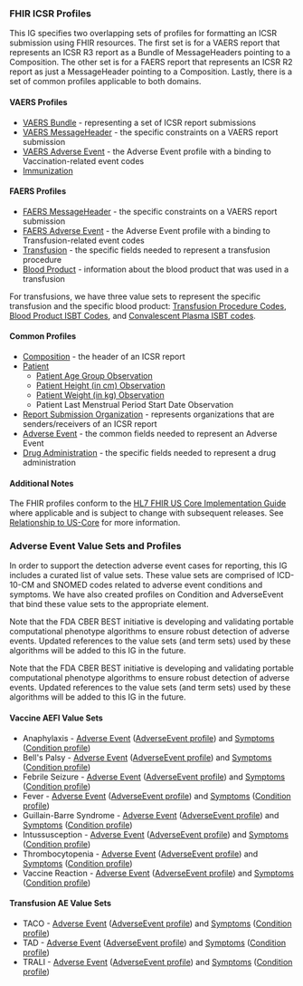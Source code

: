 <h3><a name="Profiles"></a>FHIR ICSR Profiles</h3>
<p>This IG specifies two overlapping sets of profiles for formatting an ICSR submission using FHIR resources.  The first set is for a VAERS report that represents an ICSR R3 report as a Bundle of MessageHeaders pointing to a Composition.  The other set is for a FAERS report that represents an ICSR R2 report as just a MessageHeader pointing to a Composition.  Lastly, there is a set of common profiles applicable to both domains.</p>

<h4>VAERS Profiles</h4>
<ul>
	<li><a href="StructureDefinition-ibm-fda-icsr-vaers-bundle.html">VAERS Bundle</a> - representing a set of ICSR report submissions</li>
	<li><a href="StructureDefinition-ibm-fda-icsr-vaers-messageheader.html">VAERS MessageHeader</a> - the specific constraints on a VAERS report submission</li>
	<li><a href="StructureDefinition-ibm-fda-vaers-adverseevent.html">VAERS Adverse Event</a> - the Adverse Event profile with a binding to Vaccination-related event codes</li>
	<li><a href="StructureDefinition-ibm-fda-icsr-immunization.html">Immunization</a></li>
</ul>

<h4>FAERS Profiles</h4>
<ul>
	<li><a href="StructureDefinition-ibm-fda-icsr-faers-messageheader.html">FAERS MessageHeader</a> - the specific constraints on a VAERS report submission</li>
	<li><a href="StructureDefinition-ibm-fda-faers-adverseevent.html">FAERS Adverse Event</a> - the Adverse Event profile with a binding to Transfusion-related event codes</li>
	<li><a href="StructureDefinition-ibm-fda-icsr-transfusion.html">Transfusion</a> - the specific fields needed to represent a transfusion procedure</li>
	<li><a href="StructureDefinition-ibm-fda-icsr-bloodproduct.html">Blood Product</a> - information about the blood product that was used in a transfusion</li>
</ul>
<p>For transfusions, we have three value sets to represent the specific transfusion and the specific blood product: <a href="ValueSet-TransfusionProcedureCodeVS.html">Transfusion Procedure Codes</a>, <a href="ValueSet-ISBTBloodProductCodeVS.html">Blood Product ISBT Codes</a>, and <a href="ValueSet-ISBTConvalescentPlasmaCodeVS.html">Convalescent Plasma ISBT codes</a>.</p>

<h4>Common Profiles</h4>
<ul>
	<li><a href="StructureDefinition-ibm-fda-icsr-composition.html">Composition</a> - the header of an ICSR report</li>
	<li><a href="StructureDefinition-ibm-fda-icsr-patient.html">Patient</a>
		<ul>
			<li><a href="StructureDefinition-ibm-fda-icsr-patientagegroup.html">Patient Age Group Observation</a></li>
			<li><a href="StructureDefinition-ibm-fda-icsr-patientheight.html">Patient Height (in cm) Observation</a></li>
			<li><a href="StructureDefinition-ibm-fda-icsr-patientweight.html">Patient Weight (in kg) Observation</a></li>
			<li><a herf="StructureDefinition-ibm-fda-icsr-patientlastmenstrualperiod.html">Patient Last Menstrual Period Start Date Observation</a></li>
		</ul>
    </li>
	<li><a href="StructureDefinition-ibm-fda-icsr-messageorganization.html">Report Submission Organization</a> - represents organizations that are senders/receivers of an ICSR report</li>
	<li><a href="StructureDefinition-ibm-fda-icsr-adverseevent.html">Adverse Event</a> - the common fields needed to represent an Adverse Event</li>
	<li><a href="StructureDefinition-ibm-fda-icsr-medicationadministration.html">Drug Administration</a> - the specific fields needed to represent a drug administration</li>
</ul>

<h4>Additional Notes</h4>
<p>The FHIR profiles conform to the <a href="http://hl7.org/fhir/us/core/">HL7 FHIR US Core Implementation Guide</a> where applicable and is subject to change with subsequent releases.  See <a href="relationship_to_us-core.html">Relationship to US-Core</a> for more information.</p>

<h3><a name="AdverseEventValueSetProfiles"></a>Adverse Event Value Sets and Profiles</h3>
<p>In order to support the detection adverse event cases for reporting, this IG includes a curated list of value sets. These value sets are comprised of ICD-10-CM and SNOMED codes related to adverse event conditions and symptoms.  We have also created profiles on Condition and AdverseEvent that bind these value sets to the appropriate element.</p>
<p>Note that the FDA CBER BEST initiative is developing and validating portable computational phenotype algorithms to ensure robust detection of adverse events. Updated references to the value sets (and term sets) used by these algorithms will be added to this IG in the future.</p>

<p>Note that the FDA CBER BEST initiative is developing and validating portable computational phenotype algorithms to ensure robust detection of adverse events. Updated references to the value sets (and term sets) used by these algorithms will be added to this IG in the future.</p>

<h4><a name="Vaccine AE Valuesets"></a>Vaccine AEFI Value Sets</h4>
<ul>
    <li>Anaphylaxis - <a href="ValueSet-AnaphylaxisAdverseEventVS.html">Adverse Event</a> (<a href="StructureDefinition-ibm-fda-anaphylaxisevent.html">AdverseEvent profile</a>) and <a href="ValueSet-AnaphylaxisSymptomVS.html">Symptoms</a> (<a href="StructureDefinition-ibm-fda-anaphylaxiscondition.html">Condition profile</a>)</li>
    <li>Bell's Palsy - <a href="ValueSet-BellsPalsyAdverseEventVS.html">Adverse Event</a> (<a href="StructureDefinition-ibm-fda-bellspalsyevent.html">AdverseEvent profile</a>) and <a href="ValueSet-BellsPalsySymptomVS.html">Symptoms</a> (<a href="StructureDefinition-ibm-fda-bellspalsycondition.html">Condition profile</a>)</li>
    <li>Febrile Seizure - <a href="ValueSet-FebrileSeizureAdverseEventVS.html">Adverse Event</a> (<a href="StructureDefinition-ibm-fda-febrileseizureevent.html">AdverseEvent profile</a>) and <a href="ValueSet-FebrileSeizureSymptomVS.html">Symptoms</a> (<a href="StructureDefinition-ibm-fda-febrileseizurecondition.html">Condition profile</a>)</li>
    <li>Fever - <a href="ValueSet-FeverAdverseEventVS.html">Adverse Event</a> (<a href="StructureDefinition-ibm-fda-feverevent.html">AdverseEvent profile</a>) and <a href="ValueSet-FeverSymptomVS.html">Symptoms</a> (<a href="StructureDefinition-ibm-fda-fevercondition.html">Condition profile</a>)</li>
    <li>Guillain-Barre Syndrome - <a href="ValueSet-GuillainBarreAdverseEventVS.html">Adverse Event</a> (<a href="StructureDefinition-ibm-fda-guillainbarreevent.html">AdverseEvent profile</a>) and <a href="ValueSet-GuillainBarreSymptomVS.html">Symptoms</a> (<a href="StructureDefinition-ibm-fda-guillainbarrecondition.html">Condition profile</a>)</li>
    <li>Intussusception - <a href="ValueSet-IntussusceptionAdverseEventVS.html">Adverse Event</a> (<a href="StructureDefinition-ibm-fda-intussusceptionevent.html">AdverseEvent profile</a>) and <a href="ValueSet-IntussusceptionSymptomVS.html">Symptoms</a> (<a href="StructureDefinition-ibm-fda-intussusceptioncondition.html">Condition profile</a>)</li>
    <li>Thrombocytopenia - <a href="ValueSet-ThrombocytopeniaAdverseEventVS.html">Adverse Event</a> (<a href="StructureDefinition-ibm-fda-thrombocytopeniaevent.html">AdverseEvent profile</a>) and <a href="ValueSet-ThrombocytopeniaSymptomVS.html">Symptoms</a> (<a href="StructureDefinition-ibm-fda-thrombocytopeniacondition.html">Condition profile</a>)</li>
    <li>Vaccine Reaction - <a href="ValueSet-VaccineReactionAdverseEventVS.html">Adverse Event</a> (<a href="StructureDefinition-ibm-fda-vaccinereactionevent.html">AdverseEvent profile</a>) and <a href="ValueSet-VaccineReactionSymptomVS.html">Symptoms</a> (<a href="StructureDefinition-ibm-fda-vaccinereactioncondition.html">Condition profile</a>)</li>
</ul>

<h4><a name="Transfusion AE Valuesets"></a>Transfusion AE Value Sets</h4>
<ul>
    <li>TACO - <a href="ValueSet-TACOAdverseEventVS.html">Adverse Event</a> (<a href="StructureDefinition-ibm-fda-tacoevent.html">AdverseEvent profile</a>) and <a href="ValueSet-TACOSymptomVS.html">Symptoms</a> (<a href="StructureDefinition-ibm-fda-tacocondition.html">Condition profile</a>)</li>
    <li>TAD - <a href="ValueSet-TADAdverseEventVS.html">Adverse Event</a> (<a href="StructureDefinition-ibm-fda-tadevent.html">AdverseEvent profile</a>) and <a href="ValueSet-TADSymptomVS.html">Symptoms</a> (<a href="StructureDefinition-ibm-fda-tadcondition.html">Condition profile</a>)</li>
    <li>TRALI - <a href="ValueSet-TRALIAdverseEventVS.html">Adverse Event</a> (<a href="StructureDefinition-ibm-fda-tralievent.html">AdverseEvent profile</a>) and <a href="ValueSet-TRALISymptomVS.html">Symptoms</a> (<a href="StructureDefinition-ibm-fda-tralicondition.html">Condition profile</a>)</li>
</ul>

